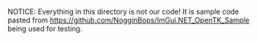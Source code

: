 ﻿NOTICE:
Everything in this directory is not our code!
It is sample code pasted from https://github.com/NogginBops/ImGui.NET_OpenTK_Sample being used for testing.